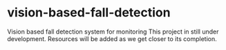 # vision-based-fall-detection
Vision based fall detection system for monitoring
This project in still under development. Resources will be added as we get closer to its completion. 
